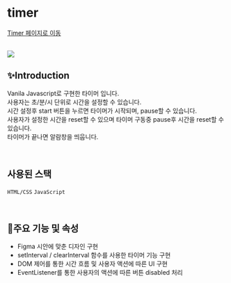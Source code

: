 # timer

[Timer 페이지로 이동](https://doridori-samsam.github.io/Just-do-list/)

<br>
<img src="https://media.discordapp.net/attachments/698529846565011531/1032364488160190614/unknown.png?width=536&height=580">

## ✨Introduction

Vanila Javascript로 구현한 타이머 입니다.<br/>
사용자는 초/분/시 단위로 시간을 설정할 수 있습니다.<br/>
시간 설정후 start 버튼을 누르면 타이머가 시작되며, pause할 수 있습니다.<br/>
사용자가 설정한 시간을 reset할 수 있으며 타이머 구동중 pause후 시간을 reset할 수 있습니다.<br/>
타이머가 끝나면 알람창을 띄웁니다.

<br>

## 사용된 스택

`HTML/CSS` `JavaScript`

<br>

## 📌주요 기능 및 속성

- Figma 시안에 맞춘 디자인 구현
- setInterval / clearInterval 함수를 사용한 타이머 기능 구현
- DOM 제어를 통한 시간 흐름 및 사용자 액션에 따른 UI 구현
- EventListener를 통한 사용자의 액션에 따른 버튼 disabled 처리
